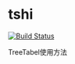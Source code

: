 # tshi
[![Build Status](https://travis-ci.com/pangxiaochen/tshi.svg?branch=main)](https://travis-ci.com/pangxiaochen/tshi)

TreeTabel使用方法
